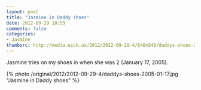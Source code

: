 ```yaml
---
layout: post
title: "Jasmine in Daddy shoes"
date: 2012-09-29 18:53
comments: false
categories: 
- Jasmine
thumbsrc: http://media.eick.us/2012/2012-09-29-4/640x640/daddys-shoes-2005-01-17.jpg
---
```

Jasmine tries on my shoes in when she was 2 (January 17, 2005).

{% photo /original/2012/2012-09-29-4/daddys-shoes-2005-01-17.jpg "Jasmine in Daddy shoes" %}

